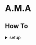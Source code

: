 # A.M.A

## How To

<details><summary>setup</summary>

```bash
docker build -t ama:lightsail . -f ./Dockerfile.aws.lightsail

cp .env.sample .env

docker container run --rm \
    -v `pwd`/app:/app \
    -v $HOME/.aws:/root/.aws \
    --env-file .env \
    -p 8000:8000 \
    ama:lightsail --reload
```

</details>
